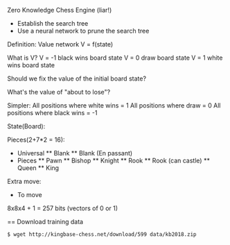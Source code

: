 Zero Knowledge Chess Engine (liar!)

* Establish the search tree
* Use a neural network to prune the search tree

Definition: Value network
V = f(state)

What is V?
V = -1 black wins board state
V = 0  draw board state
V = 1  white wins board state

Should we fix the value of the initial board state?

What's the value of "about to lose"?

Simpler:
All positions where white wins = 1
All positions where draw = 0
All positions where black wins = -1

State(Board):

Pieces(2+7*2 = 16):
* Universal
** Blank
** Blank (En passant)
* Pieces
** Pawn
** Bishop
** Knight
** Rook
** Rook (can castle)
** Queen
** King

Extra move:
* To move

8x8x4 + 1 = 257 bits (vectors of 0 or 1)




== Download training data

```bash
$ wget http://kingbase-chess.net/download/599 data/kb2018.zip
```
